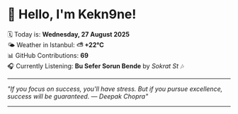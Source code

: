 # 👋 Hello, I'm Kekn9ne!

🗓️ Today is: **Wednesday, 27 August 2025**  
🌤️ Weather in Istanbul: **⛅️  +22°C**  
📊 GitHub Contributions: **69**  
🎧 Currently Listening: **Bu Sefer Sorun Bende** by *Sokrat St* 🎶

---

_"If you focus on success, you'll have stress. But if you pursue excellence, success will be guaranteed. — *Deepak Chopra*"_

---
